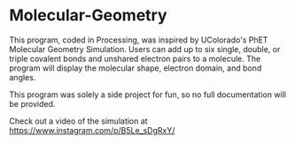 # Molecular-Geometry
This program, coded in Processing, was inspired by UColorado's PhET Molecular Geometry Simulation. Users can add up to six single, double, or triple covalent bonds and unshared electron pairs to a molecule. The program will display the molecular shape, electron domain, and bond angles.

This program was solely a side project for fun, so no full documentation will be provided.

Check out a video of the simulation at https://www.instagram.com/p/B5Le_sDgRxY/
